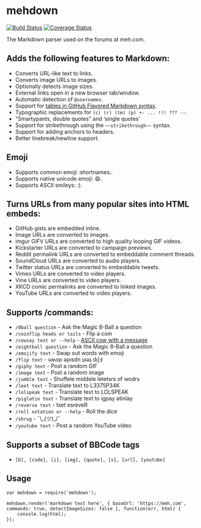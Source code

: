 # mehdown

[![Build Status](https://travis-ci.org/mediocre/mehdown.svg?branch=master)](https://travis-ci.org/mediocre/mehdown)
[![Coverage Status](https://coveralls.io/repos/github/mediocre/mehdown/badge.svg?branch=master)](https://coveralls.io/github/mediocre/mehdown?branch=master)

The Markdown parser used on the forums at meh.com.

## Adds the following features to Markdown:

- Converts URL-like text to links.
- Converts image URLs to images.
- Optionally detects image sizes.
- External links open in a new browser tab/window.
- Automatic detection of `@usernames`.
- Support for [tables in GitHub Flavored Markdown syntax](https://help.github.com/articles/organizing-information-with-tables/).
- Typographic replacements for `(c) (r) (tm) (p) +- ... !!! ??? --`.
- “Smartypants, double quotes” and ‘single quotes’
- Support for strikethrough using the `~~strikethrough~~` syntax.
- Support for adding anchors to headers.
- Better linebreak/newline support.

## Emoji

- Supports common emoji :shortnames:.
- Supports native unicode emoji: 😄.
- Supports ASCII smileys: :).

## Turns URLs from many popular sites into HTML embeds:

- GitHub gists are embedded inline.
- Image URLs are converted to images.
- imgur GIFV URLs are converted to high quality looping GIF videos.
- Kickstarter URLs are converted to campaign previews.
- Reddit permalink URLs are converted to embeddable comment threads.
- SoundCloud URLs are converted to audio players.
- Twitter status URLs are converted to embeddable tweets.
- Vimeo URLs are converted to video players.
- Vine URLs are converted to video players.
- XKCD comic permalinks are converted to linked images.
- YouTube URLs are converted to video players.

## Supports /commands:

- `/8ball question` - Ask the Magic 8-Ball a question
- `/coinflip heads or tails` - Flip a coin
- `/cowsay text or --help` - [ASCII cow with a message](https://en.wikipedia.org/wiki/Cowsay)
- `/eightball question` - Ask the Magic 8-Ball a question
- `/emojify text` - Swap out words with emoji
- `/flip text` - uʍop ǝpısdn ʇxǝʇ dıʃℲ
- `/giphy text` - Post a random GIF
- `/image text` - Post a random image
- `/jumble text` - Shuffele middele letetsrs of wodrs
- `/leet text` - Translate text to L3375P34K
- `/lolspeak text` - Translate text to LOLSPEAK
- `/piglatin text` - Translate text to igpay atinlay
- `/reverse text` - txet esreveR
- `/roll notation or --help` - Roll the dice
- `/shrug` - ¯\\\_(ツ)\_/¯
- `/youtube text` - Post a random YouTube video

## Supports a subset of BBCode tags

- `[b], [code], [i], [img], [quote], [s], [url], [youtube]`

## Usage

```
var mehdown = require('mehdown');

mehdown.render('markdown text here', { baseUrl: 'https://meh.com', commands: true, detectImageSizes: false }, function(err, html) {
    console.log(html);
});
```
